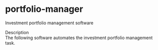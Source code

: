 # portfolio-manager
Investment portfolio management software

Description  
    The following software automates the investment portfolio management task.
     